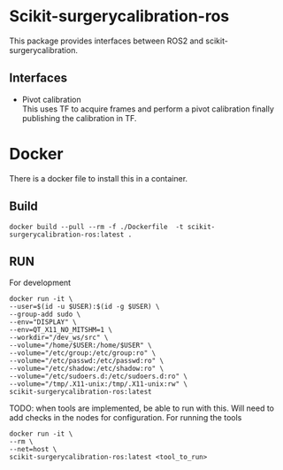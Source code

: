 # Scikit-surgerycalibration-ros

This package provides interfaces between ROS2 and scikit-surgerycalibration.

## Interfaces
  - Pivot calibration   
     This uses TF to acquire frames and perform a pivot calibration finally publishing the calibration in TF.
     
     
 # Docker
 There is a docker file to install this in a container.
 ## Build
```commandline
docker build --pull --rm -f ./Dockerfile  -t scikit-surgerycalibration-ros:latest .
```

## RUN

For development
```commandline
docker run -it \
--user=$(id -u $USER):$(id -g $USER) \
--group-add sudo \
--env="DISPLAY" \
--env=QT_X11_NO_MITSHM=1 \
--workdir="/dev_ws/src" \
--volume="/home/$USER:/home/$USER" \
--volume="/etc/group:/etc/group:ro" \
--volume="/etc/passwd:/etc/passwd:ro" \
--volume="/etc/shadow:/etc/shadow:ro" \
--volume="/etc/sudoers.d:/etc/sudoers.d:ro" \
--volume="/tmp/.X11-unix:/tmp/.X11-unix:rw" \
scikit-surgerycalibration-ros:latest
```

TODO: when tools are implemented, be able to run with this. Will need to add checks in the nodes for configuration.
For running the tools
```commandline
docker run -it \
--rm \
--net=host \
scikit-surgerycalibration-ros:latest <tool_to_run>
```
